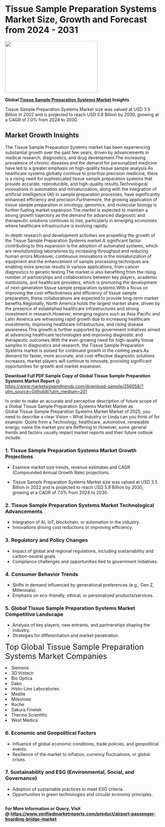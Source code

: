 <H1>Tissue Sample Preparation Systems Market Size, Growth and Forecast from 2024 - 2031</H1><img class="aligncenter size-medium wp-image-584254" src="https://thirdeyenews.in/wp-content/uploads/2024/09/Global-Market-Research-300x168.jpeg" alt="" width="300" height="168" /><p><strong>Global&nbsp;<a href="https://www.marketsizeandtrends.com/download-sample/256058/?utm_source=Github8j?utm_medium=201">Tissue Sample Preparation Systems Market</a> Insights</strong></p><p>Tissue Sample Preparation Systems Market size was valued at USD 3.5 Billion in 2022 and is projected to reach USD 5.8 Billion by 2030, growing at a CAGR of 7.0% from 2024 to 2030.</p><p><h2>Market Growth Insights</h2> <p>The Tissue Sample Preparation Systems market has been experiencing substantial growth over the past few years, driven by advancements in medical research, diagnostics, and drug development.The increasing prevalence of chronic diseases and the demand for personalized medicine have led to a greater emphasis on high-quality tissue sample analysis.As healthcare systems globally continue to prioritize precision medicine, there is a rising need for sophisticated tissue sample preparation systems that provide accurate, reproducible, and high-quality results.Technological innovations in automation and miniaturization, along with the integration of artificial intelligence (AI) in sample preparation processes, have significantly enhanced efficiency and precision.Furthermore, the growing application of tissue sample preparation in oncology, genomics, and molecular biology is further fueling market expansion.The market is expected to maintain a strong growth trajectory as the demand for advanced diagnostic and therapeutic solutions continues to rise, particularly in emerging economies where healthcare infrastructure is evolving rapidly.</p> <p>In-depth research and development activities are propelling the growth of the Tissue Sample Preparation Systems market.A significant factor contributing to this expansion is the adoption of automated systems, which are revolutionizing laboratories by increasing throughput and reducing human errors.Moreover, continuous innovations in the miniaturization of equipment and the enhancement of sample processing techniques are enabling more precise results in various applications, from cancer diagnostics to genetic testing.The market is also benefiting from the rising number of partnerships and collaborations between key players, academic institutions, and healthcare providers, which is promoting the development of next-generation tissue sample preparation systems.With a focus on improving the cost-effectiveness and efficiency of tissue sample preparation, these collaborations are expected to provide long-term market benefits.Regionally, North America holds the largest market share, driven by the presence of established healthcare infrastructures and strong investment in research.However, emerging regions such as Asia-Pacific and Latin America are witnessing rapid growth due to increasing healthcare investments, improving healthcare infrastructure, and rising disease awareness.This growth is further supported by government initiatives aimed at advancing healthcare technologies and improving diagnostic and therapeutic outcomes.With the ever-growing need for high-quality tissue samples in diagnostics and research, the Tissue Sample Preparation Systems market is poised for continued growth in the coming years.As demand for faster, more accurate, and cost-effective diagnostic solutions increases, market players will continue to innovate, providing significant opportunities for growth and market expansion.</p> <p><span class=""><strong>Download Full PDF Sample Copy of Global Tissue Sample Preparation Systems Market Report</strong> @ <a href="https://www.marketsizeandtrends.com/download-sample/256058/?utm_source=Github8j?utm_medium=201" target="_blank">https://www.marketsizeandtrends.com/download-sample/256058/?utm_source=Github8j?utm_medium=201</a></span></p><p>In order to make an accurate and perceptive description of future scope of a Global&nbsp;Tissue Sample Preparation Systems Market Market as Global&nbsp;Tissue Sample Preparation Systems Market Market of 2025, you need to describe a clear Vision &ndash; What Industry or Linda can you think of for example: Quote from a Technology, healthcare, automotive, renewable energy, name the market you are Reffering to.However, some general trends and factors usually impact market reports and their future outlook include:</p><h3>1.&nbsp;<strong>Tissue Sample Preparation Systems Market Growth Projections</strong></h3><ul><li>Examine market size trends, revenue estimates and CAGR (Compounded Annual Growth Rate) projections.</li><li><p>Tissue Sample Preparation Systems Market size was valued at USD 3.5 Billion in 2022 and is projected to reach USD 5.8 Billion by 2030, growing at a CAGR of 7.0% from 2024 to 2030.</p></li></ul><h3>2.&nbsp;<strong>Tissue Sample Preparation Systems Market Technological Advancements</strong></h3><ul><li>Integration of AI, IoT, blockchain, or automation in the industry.</li><li>Innovations driving cost reductions or improving efficiency.</li></ul><h3>3.&nbsp;<strong>Regulatory and Policy Changes</strong></h3><ul><li>Impact of global and regional regulations, including sustainability and carbon-neutral goals.</li><li>Compliance challenges and opportunities tied to government initiatives.</li></ul><h3>4.&nbsp;<strong>Consumer Behavior Trends</strong></h3><ul><li>Shifts in demand influenced by generational preferences (e.g., Gen Z, Millennials).</li><li>Emphasis on eco-friendly, ethical, or personalized products/services.</li></ul><h3>5.&nbsp;<strong>Global Tissue Sample Preparation Systems Market Competitive Landscape</strong></h3><ul><li>Analysis of key players, new entrants, and partnerships shaping the industry.</li><li>Strategies for differentiation and market penetration.</li></ul><p data-pm-slice="1 1 []"><span style="color: inherit; font-family: inherit; font-size: 25px;">Top Global Tissue Sample Preparation Systems Market Companies</span></p><div class="" data-test-id=""><p><li>Siemens</li><li> 3D Histech</li><li> Bio Optica</li><li> Dako</li><li> Histo-Line Laboratories</li><li> Medite</li><li> Milestone</li><li> Roche</li><li> Sakura Finetek</li><li> Thermo Scientific</li><li> West Medica</li></p></div><h3>6.&nbsp;<strong>Economic and Geopolitical Factors</strong></h3><ul><li>Influence of global economic conditions, trade policies, and geopolitical events.</li><li>Resilience of the market to inflation, currency fluctuations, or global crises.</li></ul><h3>7.&nbsp;<strong>Sustainability and ESG (Environmental, Social, and Governance)</strong></h3><ul><li>Adoption of sustainable practices to meet ESG criteria.</li><li>Opportunities in green technologies and circular economy principles.</li></ul><h2><strong style="font-size: 14px;">For More Information or Query, Visit @&nbsp;</strong><a style="background-color: #ffffff; font-size: 14px;" href="https://www.marketsizeandtrends.com/report/tissue-sample-preparation-systems-market/" target="_blank">https://www.verifiedmarketreports.com/product/airport-passenger-boarding-bridge-market</a></h2>